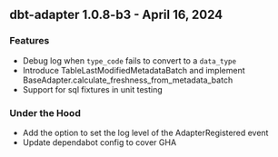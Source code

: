 ## dbt-adapter 1.0.8-b3 - April 16, 2024

### Features

* Debug log when `type_code` fails to convert to a `data_type`
* Introduce TableLastModifiedMetadataBatch and implement BaseAdapter.calculate_freshness_from_metadata_batch
* Support for sql fixtures in unit testing

### Under the Hood

* Add the option to set the log level of the AdapterRegistered event
* Update dependabot config to cover GHA
